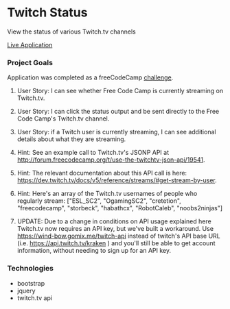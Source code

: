 # Twitch Status

View the status of various Twitch.tv channels

[Live Application](twitch-status-dlzl.surge.sh)

### Project Goals

Application was completed as a freeCodeCamp [challenge](https://www.freecodecamp.org/challenges/use-the-twitchtv-json-api).

1. User Story: I can see whether Free Code Camp is currently streaming on Twitch.tv.

2. User Story: I can click the status output and be sent directly to the Free Code Camp's Twitch.tv channel.

3. User Story: if a Twitch user is currently streaming, I can see additional details about what they are streaming.

4. Hint: See an example call to Twitch.tv's JSONP API at http://forum.freecodecamp.org/t/use-the-twitchtv-json-api/19541.

5. Hint: The relevant documentation about this API call is here: https://dev.twitch.tv/docs/v5/reference/streams/#get-stream-by-user.

6. Hint: Here's an array of the Twitch.tv usernames of people who regularly stream: ["ESL_SC2", "OgamingSC2", "cretetion", "freecodecamp", "storbeck", "habathcx", "RobotCaleb", "noobs2ninjas"]

7. UPDATE: Due to a change in conditions on API usage explained here Twitch.tv now requires an API key, but we've built a workaround. Use https://wind-bow.gomix.me/twitch-api instead of twitch's API base URL (i.e. https://api.twitch.tv/kraken ) and you'll still be able to get account information, without needing to sign up for an API key.

### Technologies

* bootstrap
* jquery
* twitch.tv api
